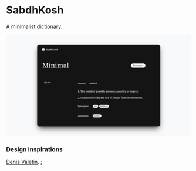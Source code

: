 # SabdhKosh

A minimalist dictionary.

![The San Juan Mountains are beautiful!](/images/sabdhkosh.png 'San Juan Mountains')

### Design Inspirations

[Denis Valetin](https://dribbble.com/valetindenis 'The best search engine for privacy').
;
